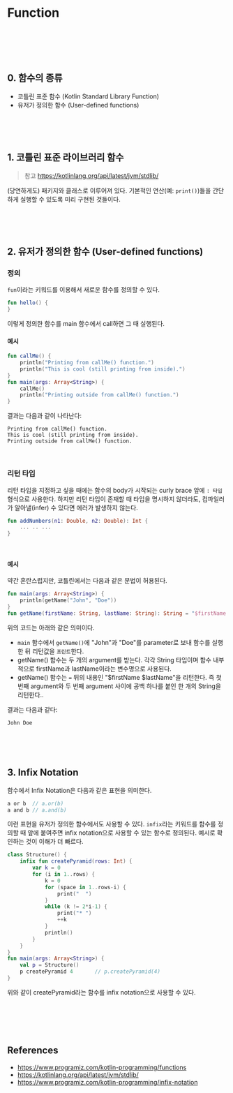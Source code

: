 # Function

<br><br><br><br>


## 0. 함수의 종류
* 코틀린 표준 함수 (Kotlin Standard Library Function)
* 유저가 정의한 함수 (User-defined functions)

<br><br><br>


## 1. 코틀린 표준 라이브러리 함수
> 참고 https://kotlinlang.org/api/latest/jvm/stdlib/

(당연하게도) 패키지와 클래스로 이루어져 있다. 기본적인 연산(예: `print()`)들을 간단하게 실행할 수 있도록 미리 구현된 것들이다.

<br><br><br>



## 2. 유저가 정의한 함수 (User-defined functions)

### 정의

`fun`이라는 키워드를 이용해서 새로운 함수를 정의할 수 있다.

```kotlin
fun hello() {
}
```

이렇게 정의한 함수를 main 함수에서 call하면 그 때 실행된다.

#### 예시

```kotlin
fun callMe() {
    println("Printing from callMe() function.")
    println("This is cool (still printing from inside).")
}
fun main(args: Array<String>) {
    callMe()
    println("Printing outside from callMe() function.")
}
```
결과는 다음과 같이 나타난다:
```
Printing from callMe() function.
This is cool (still printing from inside).
Printing outside from callMe() function.
```

<br>

### 리턴 타입

리턴 타입을 지정하고 싶을 때에는 함수의 body가 시작되는 curly brace 앞에 `: 타입` 형식으로 사용한다.
하지만 리턴 타입이 존재할 때 타입을 명시하지 않더라도, 컴파일러가 알아낼(infer) 수 있다면 에러가 발생하지 않는다.

```kotlin
fun addNumbers(n1: Double, n2: Double): Int {
    ... .. ...
}
```
<br>

#### 예시

약간 혼란스럽지만, 코틀린에서는 다음과 같은 문법이 허용된다.

```kotlin
fun main(args: Array<String>) {
    println(getName("John", "Doe"))
}
fun getName(firstName: String, lastName: String): String = "$firstName $lastName"
```

위의 코드는 아래와 같은 의미이다.
* `main` 함수에서 `getName()`에 "John"과 "Doe"를 parameter로 보내 함수를 실행한 뒤 리턴값을 `프린트`한다.
* getName() 함수는 두 개의 argument를 받는다. 각각 String 타입이며 함수 내부적으로 firstName과 lastName이라는 변수명으로 사용된다.
* getName() 함수는 `=` 뒤의 내용인 "$firstName $lastName"을 리턴한다. 즉 첫 번째 argument와 두 번째 argument 사이에 공백 하나를 붙인 한 개의 String을 리턴한다..

결과는 다음과 같다:
```
John Doe
```

<br><br><br>



## 3. Infix Notation

함수에서 Infix Notation은 다음과 같은 표현을 의미한다.

```kotlin
a or b  // a.or(b)
a and b // a.and(b)
```

이런 표현을 유저가 정의한 함수에서도 사용할 수 있다.
`infix`라는 키워드를 함수를 정의할 때 앞에 붙여주면 infix notation으로 사용할 수 있는 함수로 정의된다.
예시로 확인하는 것이 이해가 더 빠르다.

```kotlin
class Structure() {
    infix fun createPyramid(rows: Int) {
        var k = 0
        for (i in 1..rows) {
            k = 0
            for (space in 1..rows-i) {
                print("  ")
            }
            while (k != 2*i-1) {
                print("* ")
                ++k
            }
            println()
        }
    }
}
fun main(args: Array<String>) {
    val p = Structure()
    p createPyramid 4       // p.createPyramid(4)
}
```

위와 같이 createPyramid라는 함수를 infix notation으로 사용할 수 있다.


<br><br><br><br>



## References
* https://www.programiz.com/kotlin-programming/functions
* https://kotlinlang.org/api/latest/jvm/stdlib/
* https://www.programiz.com/kotlin-programming/infix-notation
